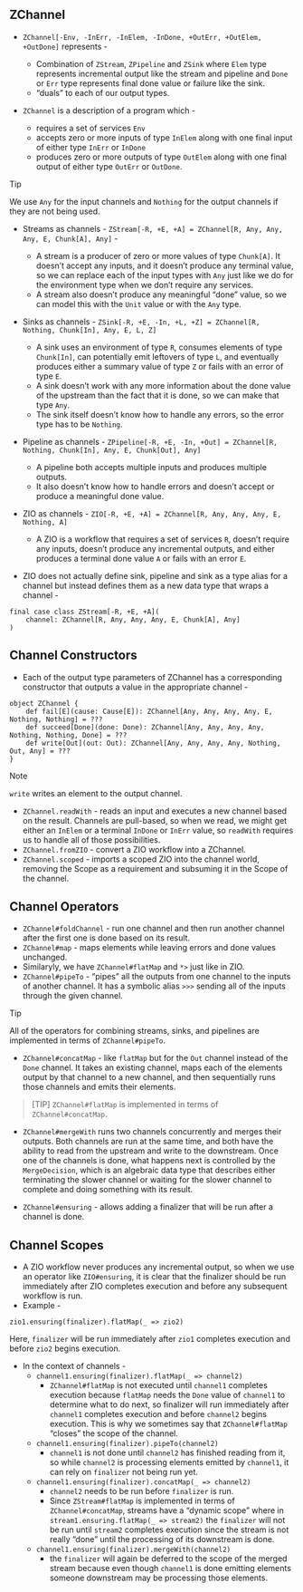 ## ZChannel

- `ZChannel[-Env, -InErr, -InElem, -InDone, +OutErr, +OutElem, +OutDone]` represents -
    - Combination of `ZStream`, `ZPipeline` and `ZSink` where `Elem` type represents incremental output like the stream and pipeline and `Done` or `Err` type represents final done value or failure like the sink.
    - “duals” to each of our output types.

- `ZChannel` is a description of a program which -
    - requires a set of services `Env`
    - accepts zero or more inputs of type `InElem` along with one final input of either type `InErr` or `InDone`
    - produces zero or more outputs of type `OutElem` along with one final output of either type `OutErr` or `OutDone`.

> [!TIP]
> We use `Any` for the input channels and `Nothing` for the output channels if they are not being used.

- Streams as channels - `ZStream[-R, +E, +A] = ZChannel[R, Any, Any, Any, E, Chunk[A], Any]` -
    - A stream is a producer of zero or more values of type `Chunk[A]`. It doesn’t accept any inputs, and it doesn’t produce any terminal value, so we can replace each of the input types with `Any` just like we do for the environment type when we don’t require any services.
    - A stream also doesn’t produce any meaningful “done” value, so we can model this with the `Unit` value or with the `Any` type.

- Sinks as channels - `ZSink[-R, +E, -In, +L, +Z] = ZChannel[R, Nothing, Chunk[In], Any, E, L, Z]`
    - A sink uses an environment of type `R`, consumes elements of type `Chunk[In]`, can potentially emit leftovers of type `L`, and eventually produces either a summary value of type `Z` or fails with an error of type `E`.
    - A sink doesn’t work with any more information about the done value of the upstream than the fact that it is done, so we can make that type `Any`.
    - The sink itself doesn’t know how to handle any errors, so the error type has to be `Nothing`.

- Pipeline as channels - `ZPipeline[-R, +E, -In, +Out] = ZChannel[R, Nothing, Chunk[In], Any, E, Chunk[Out], Any]`
    - A pipeline both accepts multiple inputs and produces multiple outputs. 
    - It also doesn’t know how to handle errors and doesn’t accept or produce a meaningful done value.

- ZIO as channels - `ZIO[-R, +E, +A] = ZChannel[R, Any, Any, Any, E, Nothing, A]`
    - A ZIO is a workflow that requires a set of services `R`, doesn’t require any inputs, doesn’t produce any incremental outputs, and either produces a terminal done value `A` or fails with an error `E`.

- ZIO does not actually define sink, pipeline and sink as a type alias for a channel but instead defines them as a new data type that wraps a channel -
```
final case class ZStream[-R, +E, +A](
    channel: ZChannel[R, Any, Any, Any, E, Chunk[A], Any]
)
```

## Channel Constructors

- Each of the output type parameters of ZChannel has a corresponding constructor that outputs a value in the appropriate channel -
```
object ZChannel {
    def fail[E](cause: Cause[E]): ZChannel[Any, Any, Any, Any, E, Nothing, Nothing] = ???
    def succeed[Done](done: Done): ZChannel[Any, Any, Any, Any, Nothing, Nothing, Done] = ???
    def write[Out](out: Out): ZChannel[Any, Any, Any, Any, Nothing, Out, Any] = ???
}
```

> [!NOTE]
> `write` writes an element to the output channel.

- `ZChannel.readWith` - reads an input and executes a new channel based on the result. Channels are pull-based, so when we read, we might get either an `InElem` or a terminal `InDone` or `InErr` value, so `readWith` requires us to handle all of those possibilities.
- `ZChannel.fromZIO` - convert a ZIO workflow into a ZChannel.
- `ZChannel.scoped` - imports a scoped ZIO into the channel world, removing the Scope as a requirement and subsuming it in the Scope of the channel.

## Channel Operators

- `ZChannel#foldChannel` - run one channel and then run another channel after the first one is done based on its result.
- `ZChannel#map` - maps elements while leaving errors and done values unchanged.
- Similaryly, we have `ZChannel#flatMap` and `*>` just like in ZIO.
- `ZChannel#pipeTo` - “pipes” all the outputs from one channel to the inputs of another channel. It has a symbolic alias `>>>` sending all of the inputs through the given channel.

> [!TIP]
> All of the operators for combining streams, sinks, and pipelines are implemented in terms of `ZChannel#pipeTo`.

- `ZChannel#concatMap` - like `flatMap` but for the `Out` channel instead of the `Done` channel. It takes an existing channel, maps each of the elements output by that channel to a new channel, and then sequentially runs those channels and emits their elements.

> [TIP]
> `ZChannel#flatMap` is implemented in terms of `ZChannel#concatMap`.

- `ZChannel#mergeWith` runs two channels concurrently and merges their outputs. Both channels are run at the same time, and both have the ability to read from the upstream and write to the downstream. Once one of the channels is done, what happens next is controlled by the `MergeDecision`, which is an algebraic data type that describes either terminating the slower channel or waiting for the slower channel to complete and doing something with its result.

- `ZChannel#ensuring` - allows adding a finalizer that will be run after a channel is done.

## Channel Scopes

- A ZIO workflow never produces any incremental output, so when we use an operator like `ZIO#ensuring`, it is clear that the finalizer should be run immediately after ZIO completes execution and before any subsequent workflow is run.
- Example - 
```
zio1.ensuring(finalizer).flatMap(_ => zio2)
```
Here, `finalizer` will be run immediately after `zio1` completes execution and before `zio2` begins execution.

- In the context of channels -
    - `channel1.ensuring(finalizer).flatMap(_ => channel2)`
        - `ZChannel#flatMap` is not executed until `channel1` completes execution because `flatMap` needs the `Done` value of `channel1` to determine what to do next, so finalizer will run immediately after `channel1` completes execution and before `channel2` begins execution. This is why we sometimes say that `ZChannel#flatMap` “closes” the scope of the channel.
    - `channel1.ensuring(finalizer).pipeTo(channel2)`
        - `channel1` is not done until `channel2` has finished reading from it, so while `channel2` is processing elements emitted by `channel1`, it can rely on `finalizer` not being run yet.
    - `channel1.ensuring(finalizer).concatMap(_ => channel2)`
        - `channel2` needs to be run before `finalizer` is run.
        - Since `ZStream#flatMap` is implemented in terms of `ZChannel#concatMap`, streams have a “dynamic scope” where in `stream1.ensuring.flatMap(_ => stream2)` the `finalizer` will not be run until `stream2` completes execution since the stream is not really “done” until the processing of its downstream is done.
    - `channel1.ensuring(finalizer).mergeWith(channel2)`
        - the `finalizer` will again be deferred to the scope of the merged stream because even though `channel1` is done emitting elements someone downstream may be processing those elements.
